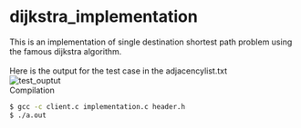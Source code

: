 # dijkstra_implementation
This is an implementation of single destination shortest path problem using the famous 
dijkstra algorithm.
<br><br>
Here is the output for the test case in the adjacencylist.txt<br>
![test_ouptut](test_ouptut.png)
<br>
Compilation<br>
```bash
$ gcc -c client.c implementation.c header.h
$ ./a.out
```